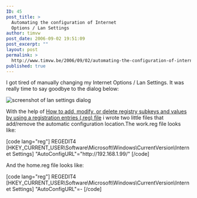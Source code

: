 ```yaml
---
ID: 45
post_title: >
  Automating the configuration of Internet
  Options / Lan Settings
author: timvw
post_date: 2006-09-02 19:51:09
post_excerpt: ""
layout: post
permalink: >
  http://www.timvw.be/2006/09/02/automating-the-configuration-of-internet-options-and-lan-settings/
published: true
---
```

<p>I got tired of manually changing my Internet Options / Lan Settings. It was really time to say goodbye to the dialog below:</p>
<img src="http://www.timvw.be/wp-content/images/lansettingsdialog.jpg" alt="screenshot of lan settings dialog"/>
<p>With the help of <a href="http://support.microsoft.com/kb/310516/">How to add, modify, or delete registry subkeys and values by using a registration entries (.reg) file</a> i wrote two little files that add/remove the automatic configuration location.The work.reg file looks like:</p>
[code lang="reg"]
REGEDIT4
[HKEY_CURRENT_USER\Software\Microsoft\Windows\CurrentVersion\Internet Settings]
"AutoConfigURL"="http://192.168.1.99/"
[/code]
<p>And the home.reg file looks like:</p>
[code lang="reg"]
REGEDIT4
[HKEY_CURRENT_USER\Software\Microsoft\Windows\CurrentVersion\Internet Settings]
"AutoConfigURL"=-
[/code]